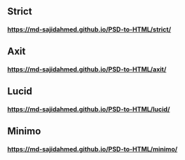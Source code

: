 ## Strict

#### https://md-sajidahmed.github.io/PSD-to-HTML/strict/


## Axit

#### https://md-sajidahmed.github.io/PSD-to-HTML/axit/


## Lucid

#### https://md-sajidahmed.github.io/PSD-to-HTML/lucid/


## Minimo

#### https://md-sajidahmed.github.io/PSD-to-HTML/minimo/
